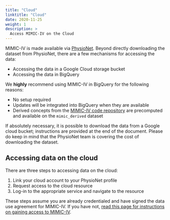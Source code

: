 ```yaml
---
title: "Cloud"
linktitle: "Cloud"
date: 2020-11-25
weight: 1
description: >
  Access MIMIC-IV on the Cloud
---
```


MIMIC-IV is made available via [PhysioNet](https://physionet.org/content/mimiciv/). Beyond directly downloading the dataset from PhysioNet, there are a few mechanisms for accessing the data:

* Accessing the data in a Google Cloud storage bucket
* Accessing the data in BigQuery

We **highly** recommend using MIMIC-IV in BigQuery for the following reasons:

* No setup required
* Updates will be integrated into BigQuery when they are available
* Derived concepts from the [MIMIC-IV code repository](https://www.github.com/MIT-LCP/mimic-iv) are precomputed and available on the `mimic_derived` dataset

If absolutely necessary, it is possible to download the data from a Google cloud bucket; instructions are provided at the end of the document.
Please do keep in mind that the PhysioNet team is covering the cost of downloading the dataset.

## Accessing data on the cloud

There are three steps to accessing data on the cloud:

1. Link your cloud account to your PhysioNet profile
2. Request access to the cloud resource
3. Log-in to the appropriate service and navigate to the resource

These steps assume you are already credentialed and have signed the data use agreement for MIMIC-IV.
If you have not, [read this page for instructions on gaining access to MIMIC-IV](/iv/access).
